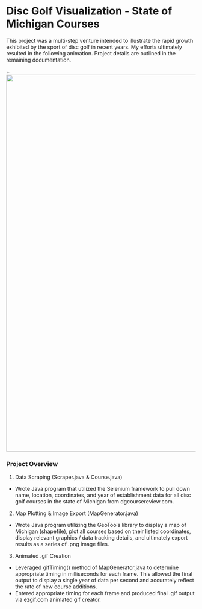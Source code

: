 # Disc Golf Visualization - State of Michigan Courses

This project was a multi-step venture intended to illustrate the rapid growth exhibited by the sport of disc golf in recent years. My efforts ultimately resulted in the following animation. Project details are outlined in the remaining documentation.

+<img src="/images/_DiscGolfVisualization.gif?raw=true" width="1000px">

### Project Overview

1. Data Scraping (Scraper.java & Course.java)
 - Wrote Java program that utilized the Selenium framework to pull down name, location, coordinates, and year of establishment data for all disc golf courses in the state of Michigan from dgcoursereview.com.
2. Map Plotting & Image Export (MapGenerator.java)
 - Wrote Java program utilizing the GeoTools library to display a map of Michigan (shapefile), plot all courses based on their listed coordinates, display relevant graphics / data tracking details, and ultimately export results as a series of .png image files.
3. Animated .gif Creation
 - Leveraged gifTiming() method of MapGenerator.java to determine appropriate timing in milliseconds for each frame. This allowed the final output to display a single year of data per second and accurately reflect the rate of new course additions.
 - Entered appropriate timing for each frame and produced final .gif output via ezgif.com animated gif creator.